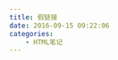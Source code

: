 ```yaml
---
title: 假链接
date: 2016-09-15 09:22:06
categories: 
	- HTML笔记
---
```

<!DOCTYPE html>
<html lang="en">
<head>
    <meta charset="UTF-8">
    <title>12-假链接</title>
</head>
<body>
<!--
1.什么是假链接?
就是点击之后不会跳转的链接我们称之为假链接

2.假链接存在的意义:
在企业开发前期, 其它界面都没有写出来, 那么我们就不知道应该跳转到什么地方, 所以就只能使用假链接来代替. 当项目后期其它界面都已经完成时再将假链接体会为真链接

3.假链接的格式:
1.#
2.javascript:

4.两者之间的区别:
#的假链接会自动回到网页的顶部, 而javascript:的假链接不会自动回到网页顶部
-->
```html
<h1>我是顶部</h1>

<br>
<br>
<br>
<br>
<br>
<br>
<br>
<br>
<br>
<br>
<br>
<br>
<br>
<br>
<br>
<br>
<br>
<br>
<br>
<br>
<br>
<br>
<br>
<br>
<br>
<br>
<br>
<br>
<br>
<br>
<br>
<br>
<br>
<br>
<br>
<br>
<br>
<br>
<br>
<br>
<br>
<br>
<br>
<br>
<br>
<br>
<br>
<br>
<br>
<br>
<br>
<br>
<br>
<br>
<br>
<br>
<br>
<a href="#">点我丫1</a>
<a href="javascript:">点我丫2</a>
</body>
</html>
```

